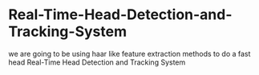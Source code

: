 # Real-Time-Head-Detection-and-Tracking-System
we are going to be using haar like feature extraction methods to do a fast head Real-Time Head Detection and Tracking System
